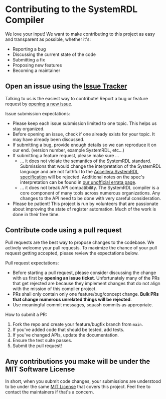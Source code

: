 # Contributing to the SystemRDL Compiler
We love your input! We want to make contributing to this project as easy and
transparent as possible, whether it's:

- Reporting a bug
- Discussing the current state of the code
- Submitting a fix
- Proposing new features
- Becoming a maintainer


## Open an issue using the [Issue Tracker](https://github.com/SystemRDL/systemrdl-compiler/issues)
Talking to us is the easiest way to contribute! Report a bug or feature request by
[opening a new issue](https://github.com/SystemRDL/systemrdl-compiler/issues).

Issue submission expectations:
* Please keep each issue submission limited to one topic. This helps us stay organized.
* Before opening an issue, check if one already exists for your topic. It may have already been discussed.
* If submitting a bug, provide enough details so we can reproduce it on our end. (version number, example SystemRDL, etc...)
* If submitting a feature request, please make sure ...
    * ... it does not violate the semantics of the SystemRDL standard.
      Submissions that would change the interpretation of the SystemRDL language
      and are not faithful to the [Accellera SystemRDL specification](http://accellera.org/downloads/standards/systemrdl) will be rejected.
      Additional notes on the spec's interpretation can be found in [our unofficial errata page](https://systemrdl-compiler.readthedocs.io/en/latest/dev_notes/rdl_spec_errata.html).
    * ... it does not break API compatibility. The SystemRDL compiler is a core
      component of many tools across numerous organizations. Any changes to the
      API need to be done with very careful consideration.
* Please be patient! This project is run by volunteers that are passionate about
  improving the state of register automation. Much of the work is done in their free time.


## Contribute code using a pull request
Pull requests are the best way to propose changes to the codebase. We actively
welcome your pull requests. To maximize the chance of your pull request getting accepted,
please review the expectations below.

Pull request expectations:
* Before starting a pull request, please consider discussing the change with us
  first by **opening an issue ticket**. Unfortunately many of the PRs that get rejected
  are because they implement changes that do not align with the  mission of this
  compiler project.
* PRs shall only contain only one feature/bug/concept change. **Bulk PRs that change numerous unrelated things will be rejected**.
* Use meaningful commit messages, squash commits as appropriate.

How to submit a PR:
1. Fork the repo and create your feature/bugfix branch from `main`.
2. If you've added code that should be tested, add tests.
3. If you've changed APIs, update the documentation.
4. Ensure the test suite passes.
5. Submit the pull request!


## Any contributions you make will be under the MIT Software License
In short, when you submit code changes, your submissions are understood to be
under the same [MIT License](http://choosealicense.com/licenses/mit/) that
covers this project. Feel free to contact the maintainers if that's a concern.
